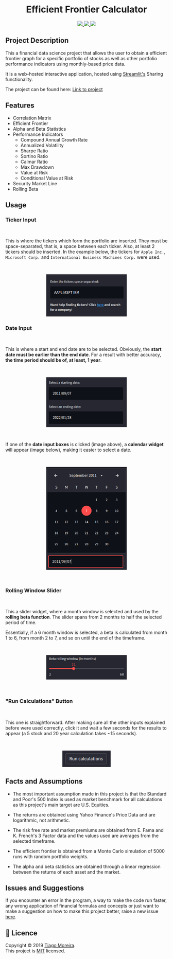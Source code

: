 <h1 align="center">Efficient Frontier Calculator</h1>

<p align="center">
    <a href="https://share.streamlit.io/tfsm00/markowitz-efficient-frontier/main/efficient-frontier.py">
        <img src="https://static.streamlit.io/badges/streamlit_badge_black_white.svg">
    </a>
    <a href="https://github.com/TFSM00/Efficient-Frontier-Calculator/blob/main/LICENSE.txt">
        <img src="https://img.shields.io/github/license/TFSM00/Efficient-Frontier-Calculator">
    </a>
    <img src="https://img.shields.io/badge/Made%20with-Python-1f425f.svg">
</p>


## **Project Description**

This a financial data science project that allows the user to obtain a efficient frontier graph for a specific portfolio of stocks as well as other portfolio performance indicators using monthly-based price data.

It is a web-hosted interactive application, hosted using [Streamlit's](streamlit.io) Sharing functionality.

The project can be found here: [Link to project](https://share.streamlit.io/tfsm00/markowitz-efficient-frontier/main/efficient-frontier.py)

## **Features**

* Correlation Matrix
* Efficient Frontier
* Alpha and Beta Statistics
* Performance Indicators
    * Compound Annual Growth Rate
    * Annualized Volatility
    * Sharpe Ratio
    * Sortino Ratio
    * Calmar Ratio
    * Max Drawdown
    * Value at Risk
    * Conditional Value at Risk
* Security Market Line
* Rolling Beta


## **Usage**


### Ticker Input
<br>

This is where the tickers which form the portfolio are inserted. They must be space-separated, that is, a space between each ticker. Also, at least 2 tickers should be inserted.
In the example below, the tickers for `Apple Inc.`, `Microsoft Corp.` and `International Business Machines Corp.` were used.

<br>

<p align="center">
<img src="./images/ticker_insert.png" width="250px">
</p>

### Date Input
<br>

This is where a start and end date are to be selected. Obviously, the **start date must be earlier than the end date**. For a result with better accuracy, **the time period should be of, at least, 1 year**.

<br>
<p align="center">
    <img align=top src="./images/dates.png" width="250px">
</p>
<br>

If one of the **date input boxes** is clicked (image above), a **calendar widget** will appear (image below), making it easier to select a date.

<br>

<p align="center">
    <img align=top src="./images/dates2.png" width="250px">
</p>

<br>

### Rolling Window Slider
<br>

This a slider widget, where a month window is selected and used by the **rolling beta function**. The slider spans from 2 months to half the selected period of time.

Essentially, if a 6 month window is selected, a beta is calculated from month 1 to 6, from month 2 to 7, and so on until the end of the timeframe.

<br>
<p align="center">
    <img src="./images/rolling_window.png" width="250px">   
</p>

<br>

### "Run Calculations" Button
<br>

This one is straightforward. After making sure all the other inputs explained before were used correctly, click it and wait a few seconds for the results to appear (a 5 stock and 20 year calculation takes ~15 seconds).

<br>

<p align="center">
    <img src="./images/calcs.png" width="150px">
</p>

## **Facts and Assumptions**


* The most important assumption made in this project is that the Standard and Poor's 500 Index is used as market benchmark for all calculations as this project's main target are U.S. Equities.

* The returns are obtained using Yahoo Finance's Price Data and are logarithmic, not arithmetic.

* The risk free rate and market premiums are obtained from E. Fama and K. French's 3 Factor data and the values used are averages from the selected timeframe.

* The efficient frontier is obtained from a Monte Carlo simulation of 5000 runs with random portfolio weights.

* The alpha and beta statistics are obtained through a linear regression between the returns of each asset and the market.

## **Issues and Suggestions**

If you encounter an error in the program, a way to make the code run faster, any wrong application of financial formulas and concepts or just want to make a suggestion on how to make this project better, raise a new issue [here](https://github.com/TFSM00/Efficient-Frontier-Calculator/issues/new/choose). 

## 📝 **Licence**

Copyright © 2019 [Tiago Moreira](https://github.com/TFSM00).<br />
This project is [MIT](https://github.com/TFSM00/Efficient-Frontier-Calculator/blob/main/LICENSE.txt) licensed.

